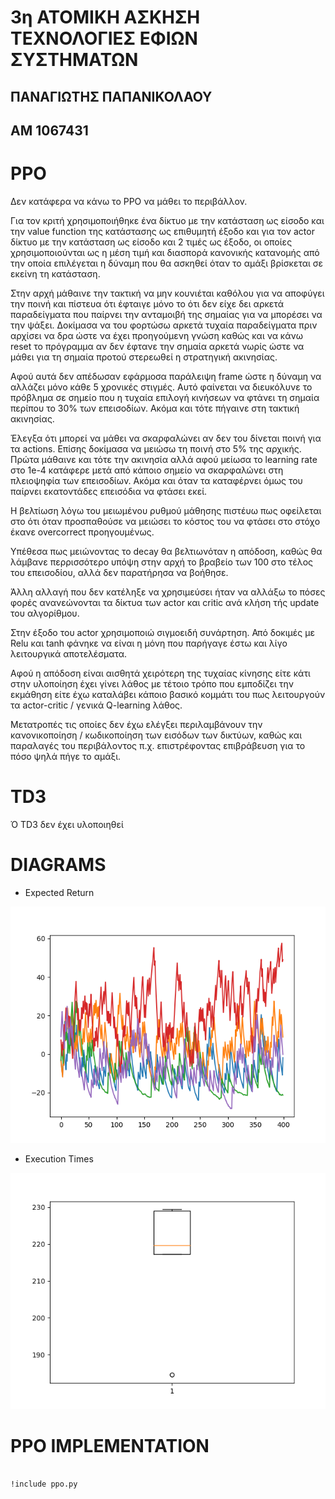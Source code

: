 # 3η ΑΤΟΜΙΚΗ ΑΣΚΗΣΗ ΤΕΧΝΟΛΟΓΙΕΣ ΕΦΙΩΝ ΣΥΣΤΗΜΑΤΩΝ
## ΠΑΝΑΓΙΩΤΗΣ ΠΑΠΑΝΙΚΟΛΑΟΥ
## ΑΜ 1067431

# PPO

Δεν κατάφερα να κάνω το PPO να μάθει το περιβάλλον. 

Για τον κριτή χρησιμοποιήθηκε ένα δίκτυο με την κατάσταση ως είσοδο 
και την value function της κατάστασης ως επιθυμητή έξοδο και για τον
actor δίκτυο με την κατάσταση ως είσοδο και 2 τιμές ως έξοδο, οι οποίες 
χρησιμοποιούνται ως η μέση τιμή και διασπορά κανονικής κατανομής από την οποία 
επιλέγεται η δύναμη που θα ασκηθεί όταν το αμάξι βρίσκεται σε εκείνη τη κατάσταση.

Στην αρχή μάθαινε την τακτική να μην κουνιέται καθόλου 
για να αποφύγει την ποινή και πίστευα ότι έφταιγε μόνο το ότι 
δεν είχε δει αρκετά παραδείγματα που παίρνει την ανταμοιβή της σημαίας για να 
μπορέσει να την ψάξει. Δοκίμασα να του φορτώσω αρκετά τυχαία παραδείγματα πριν 
αρχίσει να δρα ώστε να έχει προηγούμενη γνώση καθώς και να κάνω reset το 
πρόγραμμα αν δεν έφτανε την σημαία αρκετά νωρίς ώστε να μάθει για τη σημαία 
προτού στερεωθεί η στρατηγική ακινησίας.

Αφού αυτά δεν απέδωσαν εφάρμοσα παράλειψη frame ώστε η δύναμη να αλλάζει μόνο κάθε 5 χρονικές στιγμές. Αυτό φαίνεται να διευκόλυνε το πρόβλημα σε σημείο που η 
τυχαία επιλογή κινήσεων να φτάνει τη σημαία περίπου το 30% των επεισοδίων. Ακόμα και τότε πήγαινε στη τακτική ακινησίας.

Έλεγξα ότι μπορεί να μάθει να σκαρφαλώνει αν δεν του δίνεται ποινή για τα actions. Επίσης δοκίμασα να μειώσω τη ποινή στο 5% της αρχικής. Πρώτα μάθαινε και τότε την ακινησία αλλά αφού μείωσα το learning rate στο 1e-4 κατάφερε μετά από κάποιο σημείο να σκαρφαλώνει στη πλειοψηφία των επεισοδίων. Ακόμα και όταν τα καταφέρνει όμως του παίρνει εκατοντάδες επεισόδια να φτάσει εκεί.

Η βελτίωση λόγω του μειωμένου ρυθμού μάθησης πιστέυω πως οφείλεται στο ότι όταν προσπαθούσε να μειώσει το κόστος του να φτάσει στο στόχο έκανε overcorrect προηγουμένως.

Υπέθεσα πως μειώνοντας το decay θα βελτιωνόταν η απόδοση, καθώς θα λάμβανε περρισσότερο υπόψη στην αρχή το βραβείο των 100 στο τέλος του επεισοδίου, αλλά δεν 
παρατήρησα να βοήθησε.

Άλλη αλλαγή που δεν κατέληξε να χρησιμεύσει ήταν να αλλάξω το πόσες φορές ανανεώνονται τα δίκτυα των actor και critic ανά κλήση τής update του αλγορίθμου.

Στην έξοδο του actor χρησιμοποιώ σιγμοειδή συνάρτηση. Από δοκιμές με Relu και tanh φάνηκε να είναι η μόνη που παρήγαγε έστω και λίγο λειτουργικά αποτελέσματα.

Αφού η απόδοση είναι αισθητά χειρότερη της τυχαίας κίνησης είτε κάτι στην υλοποίηση έχει γίνει λάθος με τέτοιο τρόπο που εμποδίζει την εκμάθηση είτε έχω καταλάβει κάποιο βασικό κομμάτι του πως λειτουργούν τα actor-critic / γενικά Q-learning λάθος.

Μετατροπές τις οποίες δεν έχω ελέγξει περιλαμβάνουν την κανονικοποίηση / κωδικοποίηση των εισόδων των δικτύων, καθώς και παραλαγές του περιβάλοντος π.χ. επιστρέφοντας επιβράβευση για το πόσο ψηλά πήγε το αμάξι.

# TD3

Ό TD3 δεν έχει υλοποιηθεί

# DIAGRAMS

- Expected Return

![Expected Return](scores.png)

- Execution Times

![Execution Times](times.png)

# PPO IMPLEMENTATION 

```{.python}

!include ppo.py

```
